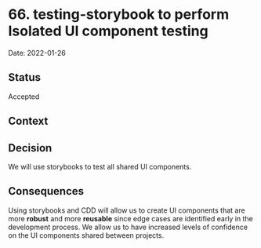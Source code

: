 # 66. testing-storybook to perform Isolated UI component testing

Date: 2022-01-26

## Status

Accepted

## Context


## Decision

We will use storybooks to test all shared UI components.

## Consequences

Using storybooks and CDD will allow us to create UI components that are more **robust** and more **reusable** since edge cases are identified early in the development process.
We allow us to have increased levels of confidence on the UI components shared between projects.


